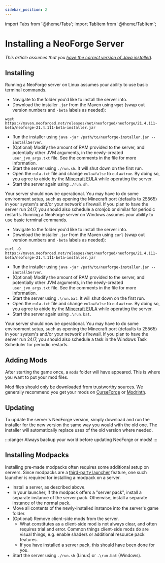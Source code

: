 ```yaml
---
sidebar_position: 2
---
```


import Tabs from '@theme/Tabs';
import TabItem from '@theme/TabItem';

# Installing a NeoForge Server

_This article assumes that you [have the correct version of Java installed][java]._

## Installing

<Tabs defaultValue="linux">
  <TabItem value="linux" label="Linux">
Running a NeoForge server on Linux assumes your ability to use basic terminal commands.

- Navigate to the folder you'd like to install the server into.
- Download the installer `.jar` from the Maven using `wget` (swap out version numbers and `-beta` labels as needed):
```shell
wget https://maven.neoforged.net/releases/net/neoforged/neoforge/21.4.111-beta/neoforge-21.4.111-beta-installer.jar
```
- Run the installer using `java -jar /path/to/neoforge-installer.jar --installServer`.
- (Optional) Modify the amount of RAM provided to the server, and potentially other JVM arguments, in the newly-created `user_jvm_args.txt` file. See the comments in the file for more information.
- Start the server using `./run.sh`. It will shut down on the first run.
- Open the `eula.txt` file and change `eula=false` to `eula=true`. By doing so, you agree to abide by the [Minecraft EULA][eula] while operating the server.
- Start the server again using `./run.sh`.

Your server should now be operational. You may have to do some environment setup, such as opening the Minecraft port (defaults to 25565) in your system's and/or your network's firewall. If you plan to have the server run 24/7, you should also schedule a cronjob or similar for periodic restarts.
  </TabItem>
  <TabItem value="windows" label="Windows">
Running a NeoForge server on Windows assumes your ability to use basic terminal commands.

- Navigate to the folder you'd like to install the server into.
- Download the installer `.jar` from the Maven using `curl` (swap out version numbers and `-beta` labels as needed):
```shell
curl -O https://maven.neoforged.net/releases/net/neoforged/neoforge/21.4.111-beta/neoforge-21.4.111-beta-installer.jar
```
- Run the installer using `java -jar /path/to/neoforge-installer.jar --installServer`.
- (Optional) Modify the amount of RAM provided to the server, and potentially other JVM arguments, in the newly-created `user_jvm_args.txt` file. See the comments in the file for more information.
- Start the server using `.\run.bat`. It will shut down on the first run.
- Open the `eula.txt` file and change `eula=false` to `eula=true`. By doing so, you agree to abide by the [Minecraft EULA][eula] while operating the server.
- Start the server again using `.\run.bat`.

Your server should now be operational. You may have to do some environment setup, such as opening the Minecraft port (defaults to 25565) in your system's and/or your network's firewall. If you plan to have the server run 24/7, you should also schedule a task in the Windows Task Scheduler for periodic restarts.
  </TabItem>
</Tabs>

## Adding Mods

After starting the game once, a `mods` folder will have appeared. This is where you want to put your mod files.

Mod files should only be downloaded from trustworthy sources. We generally recommend you get your mods on [CurseForge][curseforge] or [Modrinth][modrinth].

## Updating

To update the server's NeoForge version, simply download and run the installer for the new version the same way you would with the old one. The installer will automatically replace uses of the old version where needed.

:::danger
Always backup your world before updating NeoForge or mods!
:::

## Installing Modpacks

Installing pre-made modpacks often requires some additional setup on servers. Since modpacks are a [third-party launcher][launchers] feature, one such launcher is required for installing a modpack on a server.

- Install a server, as described above.
- In your launcher, if the modpack offers a "server pack", install a separate instance of the server pack. Otherwise, install a separate instance of the normal pack.
- Move all contents of the newly-installed instance into the server's game folder.
- (Optional) Remove client-side mods from the server.
  - What constitutes as a client-side mod is not always clear, and often requires trial and error. Common things client-side mods do are visual things, e.g. enable shaders or additional resource pack features.
  - If you have installed a server pack, this should have been done for you.
- Start the server using `./run.sh` (Linux) or `.\run.bat` (Windows).

[curseforge]: https://www.curseforge.com/minecraft/search?class=mc-mods
[eula]: https://www.minecraft.net/en-us/eula
[java]: index.md#java
[launchers]: launchers.md
[modrinth]: https://modrinth.com/mods
